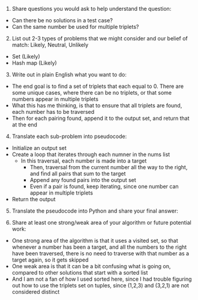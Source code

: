 1. Share questions you would ask to help understand the question:
- Can there be no solutions in a test case?
- Can the same number be used for multiple triplets?

2. List out 2-3 types of problems that we might consider and our belief of match: Likely, Neutral, Unlikely 
- Set (Likely)
- Hash map (Likely)

3. Write out in plain English what you want to do: 
- The end goal is to find a set of triplets that each equal to 0. There are some unique cases, where there can be no triplets, or that some numbers appear in multiple triplets
- What this has me thinking, is that to ensure that all triplets are found, each number has to be traversed
- Then for each pairing found, append it to the output set, and return that at the end

4. Translate each sub-problem into pseudocode:
- Initialize an output set 
- Create a loop that iterates through each numner in the nums list
  - In this traversal, each number is made into a target 
    - Then, traversal from the current number all the way to the right, and find all pairs that sum to the target 
    - Append any found pairs into the output set
    - Even if a pair is found, keep iterating, since one number can appear in multiple triplets
- Return the output

5. Translate the pseudocode into Python and share your final answer:
  <!-- class Solution:
    def threeSum(self, nums: List[int]) -> List[List[int]]:
        triplets = set()
        visited = set()

        for i in range(len(nums) - 2): 
            if nums[i] in visited:
                continue
            target = nums[i] * -1
            hashmap = {}
            for j in range(i + 1, len(nums)):
                if nums[j] not in hashmap:
                    hashmap[target-nums[j]] = nums[j]
                else:
                    curr = (nums[i], hashmap[nums[j]], nums[j])
                    curr = tuple(sorted(curr))
                    triplets.add(curr)
            visited.add(nums[i])
        return triplets -->

6. Share at least one strong/weak area of your algorithm or future potential work:
- One strong area of the algorithm is that it uses a visited set, so that whenever a number has been a target, and all the numbers to the right have been traversed, there is no need to traverse with that number as a target again, so it gets skipped
- One weak area is that it can be a bit confusing what is going on, compared to other solutions that start with a sorted list 
- And I am not a fan of how I used sorted here, since I had trouble figuring out how to use the triplets set on tuples, since (1,2,3) and (3,2,1) are not considered distinct